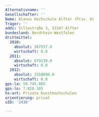 ```yaml
---
Alternativname: ''
Gesellschafter: ''
Name: Alanus Hochschule Alfter (Priv. H)
Träger: ''
addi: Villestraße 3, 53347 Alfter
bundesland: Nordrhein-Westfalen
drittmittel:
  2010:
    absolut: 367557.0
    wirtschaft: 0.0
  2011:
    absolut: 679139.0
    wirtschaft: 0.0
  2012:
    absolut: 1558890.0
    wirtschaft: 0.0
gps-la: 50.745.005
gps-lo: 7.028.165
hs-art: Private Kunsthochschulen
orientierung: privat
uID: '2430'

---
```


